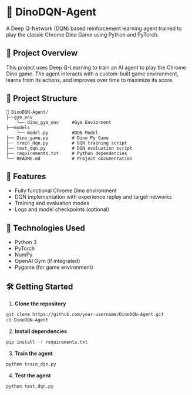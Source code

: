 
# 🦖 DinoDQN-Agent

A Deep Q-Network (DQN) based reinforcement learning agent trained to play the classic Chrome Dino Game using Python and PyTorch.

## 🎯 Project Overview

This project uses Deep Q-Learning to train an AI agent to play the Chrome Dino game. The agent interacts with a custom-built game environment, learns from its actions, and improves over time to maximize its score.

## 📂 Project Structure

```
📁 DinoDQN-Agent/
├──gym_env
    └── dino_gym_env     #Gym Enviorment
├──models
    └── model.py         #DQN Model
├── Dino_game.py         # Dino Py Game
├── train_dqn.py         # DQN training script
├── test_dqn.py          # DQN evaluation script
├── requirements.txt     # Python dependencies
└── README.md            # Project documentation
```

## 🚀 Features

- Fully functional Chrome Dino environment
- DQN implementation with experience replay and target networks
- Training and evaluation modes
- Logs and model checkpoints (optional)

## 🧠 Technologies Used

- Python 3
- PyTorch
- NumPy
- OpenAI Gym (if integrated)
- Pygame (for game environment)

## 🛠️ Getting Started

1. **Clone the repository**
```bash
git clone https://github.com/your-username/DinoDQN-Agent.git
cd DinoDQN-Agent
```

2. **Install dependencies**
```bash
pip install -r requirements.txt
```

3. **Train the agent**
```bash
python train_dqn.py
```

4. **Test the agent**
```bash
python test_dqn.py
```

